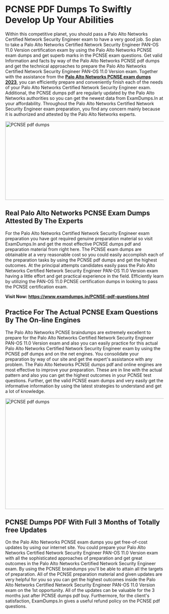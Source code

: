 <h1><strong>PCNSE PDF Dumps To Swiftly Develop Up Your Abilities</strong></h1>
<p>Within this competitive planet, you should pass a Palo Alto Networks Certified Network Security Engineer exam to have a very good job. So plan to take a Palo Alto Networks Certified Network Security Engineer PAN-OS 11.0 Version certification exam by using the Palo Alto Networks PCNSE exam dumps and get superb marks in the PCNSE exam questions. Get valid Information and facts by way of the Palo Alto Networks PCNSE pdf dumps and get the technical approaches to prepare the Palo Alto Networks Certified Network Security Engineer PAN-OS 11.0 Version exam. Together with the assistance from the <strong><a href="https://www.examdumps.in/PCNSE-pdf-questions.html">Palo Alto Networks PCNSE exam dumps 2023</a></strong>, you can efficiently prepare and conveniently finish each of the needs of your Palo Alto Networks Certified Network Security Engineer exam. Additional, the PCNSE dumps pdf are regularly updated by the Palo Alto Networks authorities so you can get the newest data from ExamDumps.In at your affordability. Throughout the Palo Alto Networks Certified Network Security Engineer exam preparation, you find any concern mainly because it is authorized and attested by the Palo Alto Networks experts.</p>
<p><img src="https://i.ibb.co/zxJwW90/Copy-of-Online-Classes-Twitter-header-post-Made-with-Poster-My-Wall-1.png" alt="PCNSE pdf dumps" width="750" height="250" /></p>
<h2><strong>Real Palo Alto Networks PCNSE Exam Dumps Attested By The Experts</strong></h2>
<p>For the Palo Alto Networks Certified Network Security Engineer exam preparation you have got required genuine preparation material so visit ExamDumps.In and get the most effective PCNSE dumps pdf and preparation material from right here. The PCNSE exam dumps are obtainable at a very reasonable cost so you could easily accomplish each of the preparation tasks by using the PCNSE pdf dumps and get the highest outcomes. At the principal attempts candidates easily pass the Palo Alto Networks Certified Network Security Engineer PAN-OS 11.0 Version exam having a little effort and get practical experience in the field. Efficiently learn by utilizing the PAN-OS 11.0 PCNSE certification dumps in looking to pass the PCNSE certification exam.</p>
<p><strong>Visit Now:&nbsp;<a href="https://www.examdumps.in/PCNSE-pdf-questions.html">https://www.examdumps.in/PCNSE-pdf-questions.html</a></strong></p>
<h2><strong>Practice For The Actual PCNSE Exam Questions By The On-line Engines</strong></h2>
<p>The Palo Alto Networks PCNSE braindumps are extremely excellent to prepare for the Palo Alto Networks Certified Network Security Engineer PAN-OS 11.0 Version exam and also you can easily practice for this actual Palo Alto Networks Certified Network Security Engineer exam by using the PCNSE pdf dumps and on the net engines. You consolidate your preparation by way of our site and get the expert's assistance with any problem. The Palo Alto Networks PCNSE dumps pdf and online engines are most effective to improve your preparation. These are in line with the actual pattern and also you can get the highest outcomes in your PCNSE test questions. Further, get the valid PCNSE exam dumps and very easily get the informative information by using the latest strategies to understand and get a lot of knowledge.</p>
<p><a href="https://www.examdumps.in/PCNSE-pdf-questions.html"><img src="https://i.ibb.co/QkNtdwY/Copy-of-Zoom-Online-Classes-Facebook-Share-Po-Made-with-Poster-My-Wall-1.jpg" alt="PCNSE pdf dumps" width="670" height="352" /></a></p>
<h2><strong>PCNSE Dumps PDF With Full 3 Months of Totally free Updates</strong></h2>
<p>On the Palo Alto Networks PCNSE exam dumps you get free-of-cost updates by using our internet site. You could prepare your Palo Alto Networks Certified Network Security Engineer PAN-OS 11.0 Version exam with all the sophisticated approaches of preparation and get great outcomes in the Palo Alto Networks Certified Network Security Engineer exam. By using the PCNSE braindumps you'll be able to attain all the targets of preparation. All of the PCNSE preparation material and given updates are very helpful for you so you can get the highest outcomes inside the Palo Alto Networks Certified Network Security Engineer PAN-OS 11.0 Version exam on the 1st opportunity. All of the updates can be valuable for the 3 months just after PCNSE dumps pdf buy. Furthermore, for the client's satisfaction, ExamDumps.In gives a useful refund policy on the PCNSE pdf questions.</p>
